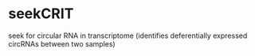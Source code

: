 # seekCRIT
seek for circular RNA in transcriptome (identifies deferentially expressed circRNAs between two samples)
